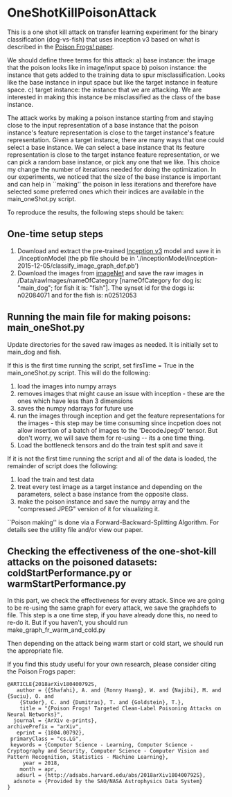 # OneShotKillPoisonAttack

This is a one shot kill attack on transfer learning experiment for the binary classification (dog-vs-fish) that uses inception v3 based on what is described in the [Poison Frogs! paper](https://arxiv.org/abs/1804.00792).

We should define three terms for this attack:
a) base instance: the image that the poison looks like in image/input space
b) poison instance: the instance that gets added to the training data to spur misclassification. Looks like the base instance in input space but like the target instance in feature space.
c) target instance: the instance that we are attacking. We are interested in making this instance be misclassified as the class of the base instance.

The attack works by making a poison instance starting from and staying close to the input representation of a base instance that the poison instance's feature representation is close to the target instance's feature representation. Given a target instance, there are many ways that one could select a base instance. We can select a base instance that its feature representation is close to the target instance feature representation, or we can pick a random base instance, or pick any one that we like. This choice my change the number of iterations needed for doing the optimization. In our experiments, we noticed that the size of the base instance is important and can help in ``making'' the poison in less iterations and therefore have selected some preferred ones which their indices are available in the main_oneShot.py script.

To reproduce the results, the following steps should be taken:

## One-time setup steps
1. Download and extract the pre-trained [Inception v3](http://download.tensorflow.org/models/image/imagenet/inception-2015-12-05.tgz) model and save it in ./inceptionModel (the pb file should be in './inceptionModel/inception-2015-12-05/classify_image_graph_def.pb')
2. Download the images from [imageNet](http://www.image-net.org/) and save the raw images in /Data/rawImages/nameOfCategory [nameOfCategory for dog is: "main_dog"; for fish it is: "fish"]. The synset id for the dogs is: n02084071 and for the fish is: n02512053

## Running the main file for making poisons: main_oneShot.py
Update directories for the saved raw images as needed. It is initially set to main_dog and fish.

If this is the first time running the script, set firsTime = True in the main_oneShot.py script. This will do the following:
1. load the images into numpy arrays
2. removes images that might cause an issue with inception - these are the ones which have less than 3 dimensions
3. saves the numpy ndarrays for future use
4. run the images through inception and get the feature representations for the images - this step may be time consuming since incpetion does not allow insertion of a batch of images to the 'DecodeJpeg:0' tensor. But don't worry, we will save them for re-using -- its a one time thing.
5. Load the bottleneck tensors and do the train test split and save it

If it is not the first time running the script and all of the data is loaded, the remainder of script does the following:
1. load the train and test data 
2. treat every test image as a target instance and depending on the parameters, select a base instance from the opposite class.
3. make the poison instance and save the numpy array and the "compressed JPEG" version of it for visualizing it. 

``Poison making'' is done via a Forward-Backward-Splitting Algorithm. For details see the utility file and/or view our paper.

## Checking the effectiveness of the one-shot-kill attacks on the poisoned datasets: coldStartPerformance.py or warmStartPerformance.py

In this part, we check the effectiveness for every attack. Since we are going to be re-using the same graph for every attack, we save the graphdefs to file. This step is a one time step, if you have already done this, no need to re-do it. But if you haven't, you should run make_graph_fr_warm_and_cold.py

Then depending on the attack being warm start or cold start, we should run the appropriate file.


If you find this study useful for your own research, please consider citing the Poison Frogs paper:
```
@ARTICLE{2018arXiv180400792S,
   author = {{Shafahi}, A. and {Ronny Huang}, W. and {Najibi}, M. and {Suciu}, O. and 
	{Studer}, C. and {Dumitras}, T. and {Goldstein}, T.},
    title = "{Poison Frogs! Targeted Clean-Label Poisoning Attacks on Neural Networks}",
  journal = {ArXiv e-prints},
archivePrefix = "arXiv",
   eprint = {1804.00792},
 primaryClass = "cs.LG",
 keywords = {Computer Science - Learning, Computer Science - Cryptography and Security, Computer Science - Computer Vision and Pattern Recognition, Statistics - Machine Learning},
     year = 2018,
    month = apr,
   adsurl = {http://adsabs.harvard.edu/abs/2018arXiv180400792S},
  adsnote = {Provided by the SAO/NASA Astrophysics Data System}
}
```